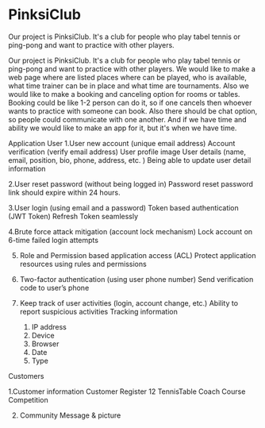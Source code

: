 # PinksiClub
Our project is PinksiClub. It's a club for people who play tabel tennis or ping-pong and want to practice with other players. 

Our project is PinksiClub. It's a club for people who play tabel tennis or ping-pong and want to practice with other players. 
We would like to make a web page where are listed places where can be played, who is available, what time trainer can be in place and what time are tournaments. 
Also we would like to make a booking and canceling option for rooms or tables. 
Booking could be like 1-2 person can do it, so if one cancels then whoever wants to practice with someone can book. 
Also there should be chat option, so people could communicate with one another. 
And if we have time and ability we would like to make an app for it, but it's when we have time.

Application User
1.User new account (unique email address)
	Account verification (verify email address)
	User profile image
	User details (name, email, position, bio, phone, address, etc. )
	Being able to update user detail information

2.User reset password (without being logged in)
	Password reset password link should expire within 24 hours.

3.User login (using email and a password)
	Token based authentication (JWT Token)
	Refresh Token seamlessly

4.Brute force attack mitigation (account lock mechanism)
	Lock account on 6-time failed login attempts

5. Role and Permission based application access (ACL)
	Protect application resources using rules and permissions

6. Two-factor authentication (using user phone number)
	Send verification code to user’s phone 

7. Keep track of user activities (login, account change, etc.)
	Ability to report suspicious activities
	Tracking information
	1. IP address
	2. Device
	3. Browser
	4. Date
	5. Type

Customers 

1.Customer information
	Customer
	Register 
	12 TennisTable
	Coach Course
	Competition 

2. Community
	Message & picture
